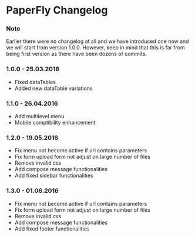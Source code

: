 # PaperFly Changelog

### Note

Earlier there were no changelog at all and we have introduced one now and we will start from version 1.0.0. However, keep in mind that this is far from being first version as there have been dozens of commits.

### 1.0.0 - 25.03.2016

* Fixed dataTables
* Added new dataTable variations

### 1.1.0 - 26.04.2016

* Add multilevel menu
* Mobile comptibility enhancement

### 1.2.0 - 19.05.2016

* Fix menu not become active if url contains parameters
* Fix form upload form not adjust on large number of files
* Remove invalid css
* Add compose message functionalities
* Add fixed sidebar functionalities

### 1.3.0 - 01.06.2016

* Fix menu not become active if url contains parameters
* Fix form upload form not adjust on large number of files
* Remove invalid css
* Add compose message functionalities
* Add fixed footer functionalities
